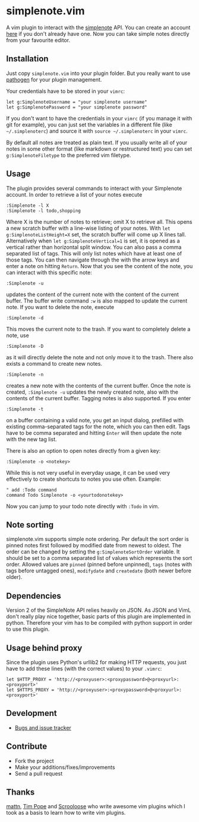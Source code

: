 # simplenote.vim
A vim plugin to interact with the [simplenote][1] API. You can create an
account [here](https://simple-note.appspot.com/create) if you don't already
have one.
Now you can take simple notes directly from your favourite editor.

## Installation
Just copy `simplenote.vim` into your plugin folder. But you really want to use
[pathogen][5] for your plugin management.

Your credentials have to be stored in your `vimrc`:

    let g:SimplenoteUsername = "your simplenote username"
    let g:SimplenotePassword = "your simplenote password"

If you don't want to have the credentials in your `vimrc` (if you manage it
with git for example), you can just set the variables in a different file (like
`~/.simplenoterc`) and source it with `source ~/.simplenoterc` in your `vimrc`.

By default all notes are treated as plain text. If you usually write all of
your notes in some other format (like markdown or restructured text) you can
set `g:SimplenoteFiletype` to the preferred vim filetype.

## Usage
The plugin provides several commands to interact with your Simplenote account.
In order to retrieve a list of your notes execute

    :Simplenote -l X
    :Simplenote -l todo,shopping

Where X is the number of notes to retrieve; omit X to retrieve all.  This opens
a new scratch buffer with a line-wise listing of your notes. With `let
g:SimplenoteListHeight=X` set, the scratch buffer will come up X lines tall.
Alternatively when `let g:SimplenoteVertical=1` is set, it is opened as a
vertical rather than horizontal split window. You can also pass a comma
separated list of tags. This will only list notes which have at least one of
those tags. You can then navigate through the with the arrow keys and enter a
note on hitting `Return`. Now that you see the content of the note, you can
interact with this specific note:

    :Simplenote -u

updates the content of the current note with the content of the current buffer.
The buffer write command `:w` is also mapped to update the current note.
If you want to delete the note, execute

    :Simplenote -d

This moves the current note to the trash. If you want to completely delete a
note, use

    :Simplenote -D

as it will directly delete the note and not only move it to the trash.
There also exists a command to create new notes.

    :Simplenote -n

creates a new note with the contents of the current buffer. Once the note is
created, `:Simplenote -u` updates the newly created note, also with the
contents of the current buffer.
Tagging notes is also supported. If you enter

    :Simplenote -t

on a buffer containing a valid note, you get an input dialog, prefilled with
existing comma-separated tags for the note, which you can then edit. Tags have
to be comma separated and hitting `Enter` will then update the note with the
new tag list.

There is also an option to open notes directly from a given key:

    :Simplenote -o <notekey>

While this is not very useful in everyday usage, it can be used very
effectively to create shortcuts to notes you use often. Example:

    " add :Todo command
    command Todo Simplenote -o <yourtodonotekey>

Now you can jump to your todo note directly with `:Todo` in vim.

## Note sorting
simplenote.vim supports simple note ordering. Per default the sort order is
pinned notes first followed by modified date from newest to oldest. The order
can be changed by setting the `g:SimplenoteSortOrder` variable. It should be
set to a comma separated list of values which represents the sort order.
Allowed values are `pinned` (pinned before unpinned), `tags` (notes with tags
before untagged ones), `modifydate` and `createdate` (both newer before older).

## Dependencies
Version 2 of the SimpleNote API relies heavily on JSON. As JSON and VimL don't
really play nice together, basic parts of this plugin are implemented in
python. Therefore your vim has to be compiled with python support in order to
use this plugin.

## Usage behind proxy
Since the plugin uses Python's urllib2 for making HTTP requests, you just have to
add these lines (with the correct values) to your `.vimrc`:

    let $HTTP_PROXY = 'http://<proxyuser>:<proxypassword>@<proxyurl>:<proxyport>'
    let $HTTPS_PROXY = 'http://<proxyuser>:<proxypassword>@<proxyurl>:<proxyport>'


## Development
- [Bugs and issue tracker](https://github.com/mrtazz/simplenote.vim/issues)

## Contribute
- Fork the project
- Make your additions/fixes/improvements
- Send a pull request

## Thanks
[mattn][2], [Tim Pope][3] and [Scrooloose][4] who write awesome vim plugins
which I took as a basis to learn how to write vim plugins.

[1]: http://simplenoteapp.com/
[2]: http://github.com/mattn
[3]: http://github.com/tpope
[4]: http://github.com/scrooloose
[5]: http://github.com/tpope/vim-pathogen
